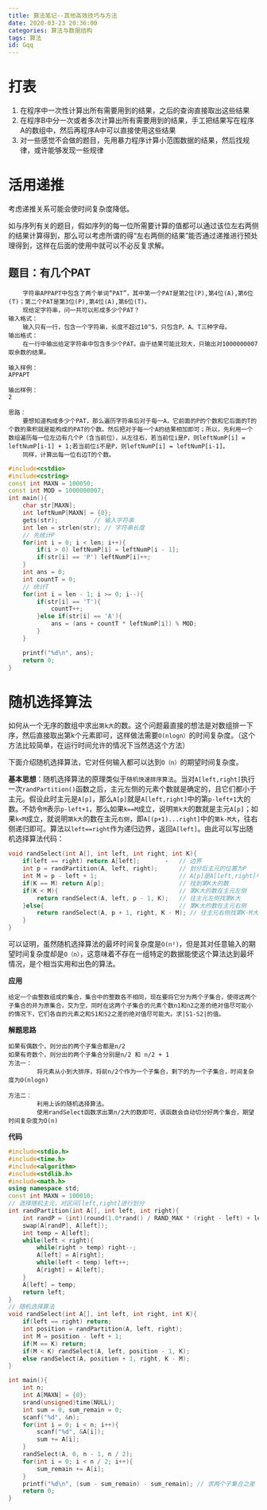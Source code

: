 ```yaml
---
title: 算法笔记--其他高效技巧与方法
date: 2020-03-23 20:36:00
categories: 算法与数据结构
tags: 算法
id: Gqq
---
```


# 打表

1. 在程序中一次性计算出所有需要用到的结果，之后的查询直接取出这些结果
2. 在程序B中分一次或者多次计算出所有需要用到的结果，手工把结果写在程序A的数组中，然后再程序A中可以直接使用这些结果
3. 对一些感觉不会做的题目，先用暴力程序计算小范围数据的结果，然后找规律，或许能够发现一些规律

<!--more-->

# 活用递推

考虑递推关系可能会使时间复杂度降低。

如与序列有关的题目，假如序列的每一位所需要计算的值都可以通过该位左右两侧的结果计算得到，那么可以考虑所谓的得“左右两侧的结果”能否通过递推进行预处理得到，这样在后面的使用中就可以不必反复求解。

## 题目：有几个PAT

```shell
	字符串APPAPT中包含了两个单词“PAT”，其中第一个PAT是第2位(P),第4位(A),第6位(T)；第二个PAT是第3位(P),第4位(A),第6位(T)。
	现给定字符串，问一共可以形成多少个PAT？
输入格式：
	输入只有一行，包含一个字符串，长度不超过10^5，只包含P、A、T三种字母。
输出格式：
	在一行中输出给定字符串中包含多少个PAT。由于结果可能比较大，只输出对1000000007取余数的结果。
	
输入样例：
APPAPT

输出样例：
2
```

```shell
思路：
	要想知道构成多少个PAT，那么遍历字符串后对于每一A，它前面的P的个数和它后面的T的个数的乘积就是能构成的PAT的个数。然后把对于每一个A的结果相加即可；所以，先利用一个数组遍历每一位左边有几个P（含当前位），从左往右，若当前位i是P，则leftNumP[i] = leftNumP[i-1] + 1;若当前位i不是P，则leftNumP[i] = leftNumP[i-1]。
	同样，计算出每一位右边T的个数。
```

```cpp
#include<cstdio>
#include<cstring>
const int MAXN = 100050;
const int MOD = 1000000007;
int main(){
    char str[MAXN];
    int leftNumP[MAXN] = {0};
    gets(str);          // 输入字符串
    int len = strlen(str); // 字符串长度
    // 先统计P
    for(int i = 0; i < len; i++){
        if(i > 0) leftNumP[i] = leftNumP[i - 1];
        if(str[i] == 'P') leftNumP[i]++;
    }
    int ans = 0;
    int countT = 0;
    // 统计T
    for(int i = len - 1; i >= 0; i--){
        if(str[i] == 'T'){
            countT++;
        }else if(str[i] == 'A'){
            ans = (ans + countT * leftNumP[i]) % MOD;
        }
    }

    printf("%d\n", ans);
    return 0;
}

```



# 随机选择算法

如何从一个无序的数组中求出`第k大`的数。这个问题最直接的想法是对数组排一下序，然后直接取出第k个元素即可，这样做法需要`O(nlogn）`的时间复杂度。（这个方法比较简单，在运行时间允许的情况下当然选这个方法）

下面介绍随机选择算法，它对任何输入都可以达到`O（n）`的期望时间复杂度。

**基本思想**：随机选择算法的原理类似于`随机快速排序算法`。当对`A[left,right]`执行一次`randPartition()`函数之后，主元左侧的元素个数就是确定的，且它们都小于主元。假设此时主元是`A[p]`，那么`A[p]`就是`A[left,right]`中的第`p-left+1`大的数。不妨令`M`表示`p-left+1`，那么如果`k==M`成立，说明`第k大`的数就是主元`A[p]`；如果`k<M`成立，就说明`第k大`的数在主元`右侧`，即`A[(p+1)...right]`中的`第k-M大`，往右侧递归即可。算法以`left==right`作为递归边界，返回`A[left]`。由此可以写出随机选择算法代码：

```cpp
void randSelect(int A[], int left, int right, int K){
    if(left == right) return A[left];		·	// 边界
    int p = randPartition(A, left, right);		// 划分后主元的位置为P
    int M = p - left + 1;						// A[p]是A[left,right]中的第M大
    if(K == M) return A[p];						// 找到第K大的数
    if(K < M){									// 第K大的数在主元左侧
        return randSelect(A, left, p - 1, K);	// 往主元左侧找第K大
    }else{										// 第K大的数在主元右侧
        return randSelect(A, p + 1, right, K - M); // 往主元右侧找第K-M大
    }
}
```

可以证明，虽然随机选择算法的最坏时间复杂度是`O(n²)`，但是其对任意输入的期望时间复杂度却是`O（n）`，这意味着不存在一组特定的数据能使这个算法达到最坏情况，是个相当实用和出色的算法。

**应用**

```shell
给定一个由整数组成的集合，集合中的整数各不相同，现在要将它分为两个子集合，使得这两个子集合的并为原集合，交为空，同时在这两个子集合的元素个数n1和n2之差的绝对值尽可能小的情况下，它们各自的元素之和S1和S2之差的绝对值尽可能大。求|S1-S2|的值。
```

**解题思路**

```shell
如果有偶数个，则分出的两个子集合都是n/2
如果有奇数个，则分出的两个子集合分别是n/2 和 n/2 + 1
方法一：
		将元素从小到大排序，将前n/2个作为一个子集合，剩下的为一个子集合，时间复杂度为O(nlogn)
		
方法二：
		利用上诉的随机选择算法。
		使用randSelect函数求出第n/2大的数即可，该函数会自动切分好两个集合，期望时间复杂度为O(n)
```

**代码**

```cpp
#include<stdio.h>
#include<time.h>
#include<algorithm>
#include<stdlib.h>
#include<math.h>
using namespace std;
const int MAXN = 100010;
// 选择随机主元，对区间[left,right]进行划分
int randPartition(int A[], int left, int right){
    int randP = (int)(round(1.0*rand() / RAND_MAX * (right - left) + left));
    swap(A[randP], A[left]);
    int temp = A[left];
    while(left < right){
        while(right > temp) right--;
        A[left] = A[right];
        while(left < temp) left++;
        A[right] = A[left];
    }
    A[left] = temp;
    return left;
}
// 随机选择算法
void randSelect(int A[], int left, int right, int K){
    if(left == right) return;
    int position = randPartition(A, left, right);
    int M = position - left + 1;
    if(M == K) return;
    if(M < K) randSelect(A, left, position - 1, K);
    else randSelect(A, position + 1, right, K - M);
}

int main(){
    int n;
    int A[MAXN] = {0};
    srand(unsigned)time(NULL);
    int sum = 0, sum_remain = 0;
    scanf("%d", &n);
    for(int i = 0; i < n; i++){
        scanf("%d", &A[i]);
        sum += A[i];
    }
    randSelect(A, 0, n - 1, n / 2);
    for(int i = 0; i < n / 2; i++){
        sum_remain += A[i];
    }
    printf("%d\n", (sum - sum_remain) - sum_remain); // 求两个子集合之差
    return 0;
}
```


